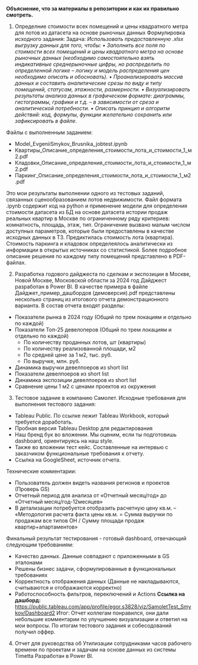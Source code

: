 **Объяснение, что за материалы в репозитории и как их правильно смотреть.**


1. Определние стоимости всех помещений и цены квадратного метра для лотов из датасета на основе рыночных данных
Формулировка исходного задания:
Задача:
      _Использовать предоставленную .xlsx выгрузку данных для того, чтобы:
      • Заполнить все поля по стоимости всех помещений и цены квадратного метра на основе рыночных данных (необходимо самостоятельно взять индикативные среднерыночные цифры, но распределить по определенной логике – логику и модель распределения цен необходимо описать и обосновать).
      • Проанализировать массив данных и составить аналитические срезы по виду и типу помещений, статусам, этажности, размерности.
      • Визуализировать результаты анализа данных в графическом формате: диаграммы, гистограммы, графики и т.д. – в зависимости от среза и аналитической потребности.
      • Описать принцип и алгоритм действий: код, формулы, функции желательно сохранить или зафиксировать в файле._

Файлы с выполненным заданием:
  * Model_EvgeniiSmykov_Brusnika_jobtest.ipynb
  * Квартиры_Описание_определения_стоимости_лота_и_стоимости_1_м2.pdf
  * Кладовки_Описание_определения_стоимости_лота_и_стоимости_1_м2.pdf
  * Паркинг_Описание_определения_стоимости_лота_и_стоимости_1_м2.pdf

Это мои результаты выполнении одного из тестовых заданий, связанных сценообразованием лотов недвижимости.
Файл формата .ipynb содержит код на python и применение модели для определения стоимости датасета из БД на основе датасета истории продаж реальных квартир в Москве по ограниченному ряду критериев: комнатность, площадь, этаж, тип. 
Ограничение вызвано малым числом доступных параметров, которые были предоставлены в качестве исходных данных в ТЗ. Предиктилась стоимость лота (квартира). Стоимость паркинга и кладовок определеялось аналитически из информации в открытых источниках со статистикой.
Более подробное описание решения по каждому типу помещений представлено в PDF-файлах.


2. Разработка годового дайджеста по сделкам и экспозиции в Москве, Новой Москве, Московской области за 2024 год
Дайджест разработан в Power BI. В качестве примера в файле Дайджет_пример_дашбордов (демоверсия).pdf представлены несколько страниц из итогового отчета демонстрационного варианта.
В состав отчета входят разделы:
  * Показатели рынка в 2024 году (Общий по трем локациям и отдельно по каждой)
  * Показатели Топ-25 девелоперов (Общий по трем локациям и отдельно по каждой)
      * По количеству проданных лотов, шт (квартиры)
      * По количеству реализованной площади, м2
      * По средней цене за 1 м2, тыс. руб.
      * По выручке, млн. руб.
  * Динамика выручки девелпоеров из short list
  * Показатели девелпоеров из short list
  * Динамика экспозиции девелпоеров из short list
  * Сравнение цены 1 м2 с ценами проектов из окружения

3. Тестовое задание в компанию Самолет.
Исходные требования для выполнения тестового задания:
  * Tableau Public. По ссылке лежит  Tableau Workbook, который требуется доработать.
  * Пробная версия Tableau Desktop для редактирования
  * Наш бренд бук во вложении. Мы оценим, если ты подготовишь dashboard, ориентируясь на наш style.
  * Также во вложении тест кейс. Составленные на интервью с заказчиком функциональные требования к отчету.
  * Ссылка на GoogleSheet, источник отчета.

Технические комментарии:
  * Пользователь должен видеть названия регионов и проектов (Проверь GS)
  * Отчетный период для анализа от  «Отчетный месяц/год» до «Отчетный месяц/год-12месяцев»
  * В детализации потребуется отобразить расчетную цену кв.м. – «Методология расчета факта цены кв.м. = Сумма выручки по продажам все типов ОН / Сумму площади продаж квартир+апартаментов»
      
Финальный результат тестирования - готовый dashboard, отвечающий следующим требованиям:
  * Качество данных. Данные совпадают с приложенными в GS эталонами
  * Решены бизнес задачи, сформулированные в функциональных требованиях
  * Корректность отображения данных (Данные не накладываются, считываются и отображаются корректно)
  * Работоспособность фильтров, переключений и Actions
**Ссылка на дашборд:** https://public.tableau.com/app/profile/egor.s3828/viz/SamoletTest_Smykov/Dashboard2
Итог: Отчет коллегам понравился, они дали небольшие комментарии по улучшению визуализации и ответил на мои вопросы. По итогам тестового задания и собесодований получил оффер.

4. Отчет для руководства об Утилизации сотрудниками часов рабочего времени по проектам и задачам на основе данных из системы Timetta
Разработан в Power BI.
